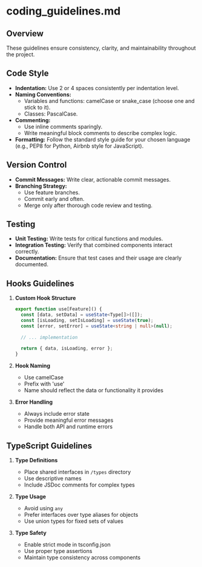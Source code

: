 <!-- File: /docs/coding_guidelines.md -->
# coding_guidelines.md

## Overview
These guidelines ensure consistency, clarity, and maintainability throughout the project.

## Code Style
- **Indentation:** Use 2 or 4 spaces consistently per indentation level.
- **Naming Conventions:** 
  - Variables and functions: camelCase or snake_case (choose one and stick to it).
  - Classes: PascalCase.
- **Commenting:** 
  - Use inline comments sparingly.
  - Write meaningful block comments to describe complex logic.
- **Formatting:** Follow the standard style guide for your chosen language (e.g., PEP8 for Python, Airbnb style for JavaScript).

## Version Control
- **Commit Messages:** Write clear, actionable commit messages.
- **Branching Strategy:** 
  - Use feature branches.
  - Commit early and often.
  - Merge only after thorough code review and testing.

## Testing
- **Unit Testing:** Write tests for critical functions and modules.
- **Integration Testing:** Verify that combined components interact correctly.
- **Documentation:** Ensure that test cases and their usage are clearly documented.

## Hooks Guidelines

1. **Custom Hook Structure**
   ```typescript
   export function use[Feature]() {
     const [data, setData] = useState<Type[]>([]);
     const [isLoading, setIsLoading] = useState(true);
     const [error, setError] = useState<string | null>(null);
     
     // ... implementation
     
     return { data, isLoading, error };
   }
   ```

2. **Hook Naming**
   - Use camelCase
   - Prefix with 'use'
   - Name should reflect the data or functionality it provides

3. **Error Handling**
   - Always include error state
   - Provide meaningful error messages
   - Handle both API and runtime errors

## TypeScript Guidelines

1. **Type Definitions**
   - Place shared interfaces in `/types` directory
   - Use descriptive names
   - Include JSDoc comments for complex types

2. **Type Usage**
   - Avoid using `any`
   - Prefer interfaces over type aliases for objects
   - Use union types for fixed sets of values

3. **Type Safety**
   - Enable strict mode in tsconfig.json
   - Use proper type assertions
   - Maintain type consistency across components